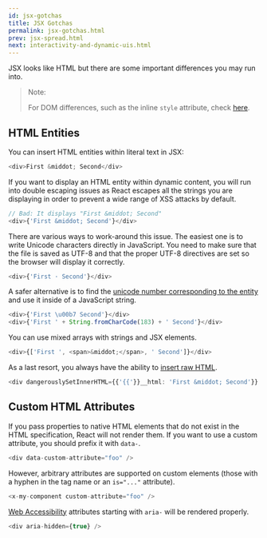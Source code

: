 ```yaml
---
id: jsx-gotchas
title: JSX Gotchas
permalink: jsx-gotchas.html
prev: jsx-spread.html
next: interactivity-and-dynamic-uis.html
---
```


JSX looks like HTML but there are some important differences you may run into.

> Note:
>
> For DOM differences, such as the inline `style` attribute, check [here](/docs/dom-differences.html).

## HTML Entities

You can insert HTML entities within literal text in JSX:

```javascript
<div>First &middot; Second</div>
```

If you want to display an HTML entity within dynamic content, you will run into double escaping issues as React escapes all the strings you are displaying in order to prevent a wide range of XSS attacks by default.

```javascript
// Bad: It displays "First &middot; Second"
<div>{'First &middot; Second'}</div>
```

There are various ways to work-around this issue. The easiest one is to write Unicode characters directly in JavaScript. You need to make sure that the file is saved as UTF-8 and that the proper UTF-8 directives are set so the browser will display it correctly.

```javascript
<div>{'First · Second'}</div>
```

A safer alternative is to find the [unicode number corresponding to the entity](http://www.fileformat.info/info/unicode/char/b7/index.htm) and use it inside of a JavaScript string.

```javascript
<div>{'First \u00b7 Second'}</div>
<div>{'First ' + String.fromCharCode(183) + ' Second'}</div>
```

You can use mixed arrays with strings and JSX elements.

```javascript
<div>{['First ', <span>&middot;</span>, ' Second']}</div>
```

As a last resort, you always have the ability to [insert raw HTML](/react/tips/dangerously-set-inner-html.html).

```javascript
<div dangerouslySetInnerHTML={{'{{'}}__html: 'First &middot; Second'}} />
```


## Custom HTML Attributes

If you pass properties to native HTML elements that do not exist in the HTML specification, React will not render them. If you want to use a custom attribute, you should prefix it with `data-`.

```javascript
<div data-custom-attribute="foo" />
```

However, arbitrary attributes are supported on custom elements (those with a hyphen in the tag name or an `is="..."` attribute).

```javascript
<x-my-component custom-attribute="foo" />
```

[Web Accessibility](http://www.w3.org/WAI/intro/aria) attributes starting with `aria-` will be rendered properly.

```javascript
<div aria-hidden={true} />
```

